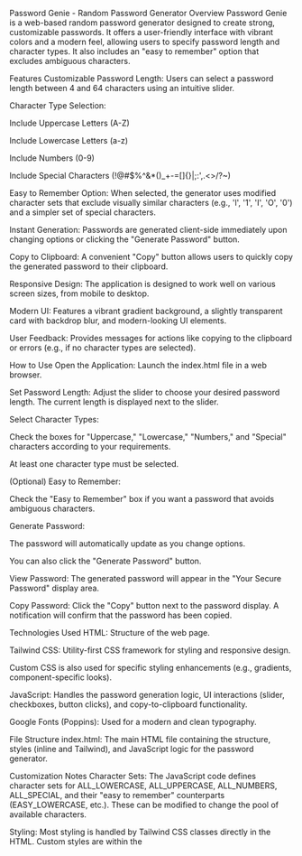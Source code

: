 Password Genie - Random Password Generator
Overview
Password Genie is a web-based random password generator designed to create strong, customizable passwords. It offers a user-friendly interface with vibrant colors and a modern feel, allowing users to specify password length and character types. It also includes an "easy to remember" option that excludes ambiguous characters.

Features
Customizable Password Length: Users can select a password length between 4 and 64 characters using an intuitive slider.

Character Type Selection:

Include Uppercase Letters (A-Z)

Include Lowercase Letters (a-z)

Include Numbers (0-9)

Include Special Characters (!@#$%^&*()_+-=[]{}|;:',.<>/?~)

Easy to Remember Option: When selected, the generator uses modified character sets that exclude visually similar characters (e.g., 'l', '1', 'I', 'O', '0') and a simpler set of special characters.

Instant Generation: Passwords are generated client-side immediately upon changing options or clicking the "Generate Password" button.

Copy to Clipboard: A convenient "Copy" button allows users to quickly copy the generated password to their clipboard.

Responsive Design: The application is designed to work well on various screen sizes, from mobile to desktop.

Modern UI: Features a vibrant gradient background, a slightly transparent card with backdrop blur, and modern-looking UI elements.

User Feedback: Provides messages for actions like copying to the clipboard or errors (e.g., if no character types are selected).

How to Use
Open the Application: Launch the index.html file in a web browser.

Set Password Length: Adjust the slider to choose your desired password length. The current length is displayed next to the slider.

Select Character Types:

Check the boxes for "Uppercase," "Lowercase," "Numbers," and "Special" characters according to your requirements.

At least one character type must be selected.

(Optional) Easy to Remember:

Check the "Easy to Remember" box if you want a password that avoids ambiguous characters.

Generate Password:

The password will automatically update as you change options.

You can also click the "Generate Password" button.

View Password: The generated password will appear in the "Your Secure Password" display area.

Copy Password: Click the "Copy" button next to the password display. A notification will confirm that the password has been copied.

Technologies Used
HTML: Structure of the web page.

Tailwind CSS: Utility-first CSS framework for styling and responsive design.

Custom CSS is also used for specific styling enhancements (e.g., gradients, component-specific looks).

JavaScript: Handles the password generation logic, UI interactions (slider, checkboxes, button clicks), and copy-to-clipboard functionality.

Google Fonts (Poppins): Used for a modern and clean typography.

File Structure
index.html: The main HTML file containing the structure, styles (inline and Tailwind), and JavaScript logic for the password generator.

Customization Notes
Character Sets: The JavaScript code defines character sets for ALL_LOWERCASE, ALL_UPPERCASE, ALL_NUMBERS, ALL_SPECIAL, and their "easy to remember" counterparts (EASY_LOWERCASE, etc.). These can be modified to change the pool of available characters.

Styling: Most styling is handled by Tailwind CSS classes directly in the HTML. Custom styles are within the <style> tags in the <head> section of the index.html file. These can be adjusted to change the visual appearance.

Error Handling
The application will display an error message if no character types are selected.

It will also display an error if the chosen password length is too short to accommodate at least one character from each selected character type.
